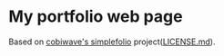 # My portfolio web page

Based on [cobiwave's simplefolio](https://github.com/cobiwave/simplefolio) project([LICENSE.md](LICENSE.md)).
